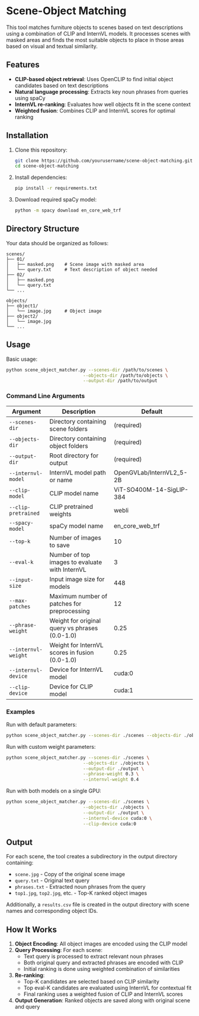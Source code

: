# Scene-Object Matching

This tool matches furniture objects to scenes based on text descriptions using a combination of CLIP and InternVL models. It processes scenes with masked areas and finds the most suitable objects to place in those areas based on visual and textual similarity.

## Features

- **CLIP-based object retrieval**: Uses OpenCLIP to find initial object candidates based on text descriptions
- **Natural language processing**: Extracts key noun phrases from queries using spaCy
- **InternVL re-ranking**: Evaluates how well objects fit in the scene context
- **Weighted fusion**: Combines CLIP and InternVL scores for optimal ranking


## Installation

1. Clone this repository:
   ```bash
   git clone https://github.com/yourusername/scene-object-matching.git
   cd scene-object-matching
   ```

2. Install dependencies:
   ```bash
   pip install -r requirements.txt
   ```

3. Download required spaCy model:
   ```bash
   python -m spacy download en_core_web_trf
   ```

## Directory Structure

Your data should be organized as follows:

```
scenes/
├── 01/
│   ├── masked.png    # Scene image with masked area
│   └── query.txt     # Text description of object needed
├── 02/
│   ├── masked.png
│   └── query.txt
└── ...

objects/
├── object1/
│   └── image.jpg     # Object image
├── object2/
│   └── image.jpg
└── ...
```

## Usage

Basic usage:

```bash
python scene_object_matcher.py --scenes-dir /path/to/scenes \
                             --objects-dir /path/to/objects \
                             --output-dir /path/to/output
```

### Command Line Arguments

| Argument | Description | Default |
|----------|-------------|---------|
| `--scenes-dir` | Directory containing scene folders | (required) |
| `--objects-dir` | Directory containing object folders | (required) |
| `--output-dir` | Root directory for output | (required) |
| `--internvl-model` | InternVL model path or name | OpenGVLab/InternVL2_5-2B |
| `--clip-model` | CLIP model name | ViT-SO400M-14-SigLIP-384 |
| `--clip-pretrained` | CLIP pretrained weights | webli |
| `--spacy-model` | spaCy model name | en_core_web_trf |
| `--top-k` | Number of images to save | 10 |
| `--eval-k` | Number of top images to evaluate with InternVL | 3 |
| `--input-size` | Input image size for models | 448 |
| `--max-patches` | Maximum number of patches for preprocessing | 12 |
| `--phrase-weight` | Weight for original query vs phrases (0.0-1.0) | 0.25 |
| `--internvl-weight` | Weight for InternVL scores in fusion (0.0-1.0) | 0.25 |
| `--internvl-device` | Device for InternVL model | cuda:0 |
| `--clip-device` | Device for CLIP model | cuda:1 |

### Examples

Run with default parameters:

```bash
python scene_object_matcher.py --scenes-dir ./scenes --objects-dir ./objects --output-dir ./output
```

Run with custom weight parameters:

```bash
python scene_object_matcher.py --scenes-dir ./scenes \
                             --objects-dir ./objects \
                             --output-dir ./output \
                             --phrase-weight 0.3 \
                             --internvl-weight 0.4
```

Run with both models on a single GPU:

```bash
python scene_object_matcher.py --scenes-dir ./scenes \
                             --objects-dir ./objects \
                             --output-dir ./output \
                             --internvl-device cuda:0 \
                             --clip-device cuda:0
```

## Output

For each scene, the tool creates a subdirectory in the output directory containing:
- `scene.jpg` - Copy of the original scene image
- `query.txt` - Original text query
- `phrases.txt` - Extracted noun phrases from the query
- `top1.jpg`, `top2.jpg`, etc. - Top-K ranked object images

Additionally, a `results.csv` file is created in the output directory with scene names and corresponding object IDs.

## How It Works

1. **Object Encoding**: All object images are encoded using the CLIP model
2. **Query Processing**: For each scene:
   - Text query is processed to extract relevant noun phrases
   - Both original query and extracted phrases are encoded with CLIP
   - Initial ranking is done using weighted combination of similarities
3. **Re-ranking**: 
   - Top-K candidates are selected based on CLIP similarity
   - Top eval-K candidates are evaluated using InternVL for contextual fit
   - Final ranking uses a weighted fusion of CLIP and InternVL scores
4. **Output Generation**: Ranked objects are saved along with original scene and query


